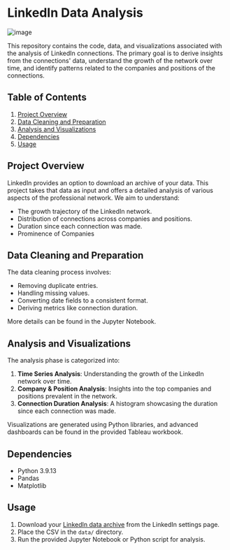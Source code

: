 # LinkedIn Data Analysis
![image](https://github.com/snehalathatuniki/Linkedin_Analysis/assets/43737913/66d24fd5-3926-4e2f-b353-d3d9b67eead6)

This repository contains the code, data, and visualizations associated with the analysis of LinkedIn connections. The primary goal is to derive insights from the connections' data, understand the growth of the network over time, and identify patterns related to the companies and positions of the connections.

## Table of Contents
1. [Project Overview](#project-overview)
2. [Data Cleaning and Preparation](#data-cleaning-and-preparation)
3. [Analysis and Visualizations](#analysis-and-visualizations)
4. [Dependencies](#dependencies)
5. [Usage](#usage)

## Project Overview
LinkedIn provides an option to download an archive of your data. This project takes that data as input and offers a detailed analysis of various aspects of the professional network. We aim to understand:

- The growth trajectory of the LinkedIn network.
- Distribution of connections across companies and positions.
- Duration since each connection was made.
- Prominence of Companies
  
## Data Cleaning and Preparation
The data cleaning process involves:

- Removing duplicate entries.
- Handling missing values.
- Converting date fields to a consistent format.
- Deriving metrics like connection duration.

More details can be found in the Jupyter Notebook.

## Analysis and Visualizations
The analysis phase is categorized into:

1. **Time Series Analysis**: Understanding the growth of the LinkedIn network over time.
2. **Company & Position Analysis**: Insights into the top companies and positions prevalent in the network.
3. **Connection Duration Analysis**: A histogram showcasing the duration since each connection was made.

Visualizations are generated using Python libraries, and advanced dashboards can be found in the provided Tableau workbook.

## Dependencies
- Python 3.9.13
- Pandas
- Matplotlib

## Usage
1. Download your [LinkedIn data archive](https://www.linkedin.com/help/linkedin/answer/a1339364/downloading-your-account-data?lang=en-us&intendedLocale=en) from the LinkedIn settings page.
2. Place the CSV in the `data/` directory.
3. Run the provided Jupyter Notebook or Python script for analysis.
